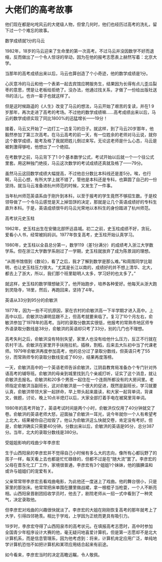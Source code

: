 # 大佬们的高考故事

他们现在都是叱咤风云的大佬级人物，但曾几何时，他们也经历过高考的洗礼，留下过一个个难忘的故事。 

数学成绩就1分的马云 

1982年，18岁的马云迎来了生命里的第一次高考。不过马云并没因数学不好而退缩，反而做出了一个令人惊讶的举动，因为在他的报考志愿表上赫然写着：北京大学。 

当那年的高考成绩出来以后，马云也算创造了个小奇迹，他的数学成绩是1分。 

心灰意冷的马云和他一个表弟一起去宾馆应聘服务生，结果因为长得有点儿歪瓜裂枣的意思，愣是让老板给拒绝了。没办法，他通过找关系，才做了一份给出版社送书的活儿。也许一辈子也就这样了。 

但是这时候路遥的《人生》改变了马云的想法，马云开始了艰苦的复读，并在1 9岁那年，再次走进了高考的考场。不过他的数学成绩嘛……高考成绩出来以后，马云的数学成绩实现了同比1800%的迅猛增长——19分！ 

接着，马云又开始了一边打工一边复习的日子。就这样，到了马云20岁那年，他毅然参加了第三次高考。在马云高考的前一天，有一位姓余的老师对马云说，就你这个数学成绩，能考及格了我就把姓儿倒过来写。无论这老师是什么心态，马云是被刺激得够呛，他想出了一个绝招。 

在考数学之前，马云背下了1 0个基本数学公式，考试开始以后就一个一个往公式里套。用这种独门绝技，马云这次数学的考试成绩还真就及格了——79分。 

虽然马云这回数学成绩大幅提高，不过他总分数比本科线还是差5分。唉，也行啊，马云心想，有所大学上就不错了，管他是本科还是专科，也算圆了自己的一份坚持。就当马云准备进杭州师范的时候，又发生了一件事。 

当年杭州师范英语系由于刚升到本科，以至于报考的学生竟然不够招生数。于是校领导做了一个令马云感觉是天上掉馅饼的决定，那就是让几个英语成绩好的专科生直升本科。于是，英语成绩很牛的马云光荣地以本科生的身份踏进了杭州师范。 

高考状元史玉柱 

1962年，史玉柱出生在安徽北部怀远县城。初二之前，史玉柱成绩不好，贪玩，爱看小人书，经常被妈妈训。1977年恢复高考，史玉柱开始认真学习。 

1980年，史玉柱以全县总分第一，数学119（差1分满分）的成绩考入浙江大学数学系。但在浙江大学数学系刚过了一学期，史玉柱就放弃了成为陈景润的理想。 

“从图书馆借到《数论》，看了之后，我才了解到数学是那么难。”和周围同学比聪明，也让史玉柱压力很大。“尤其是长江以南的，成绩好的并不想上清华、北大，都去上了浙大，所以，我们那个班里聪明人太多，学习好的也太多了。” 

就这样，史玉柱的数学理想破灭了。他开始跑步，培养各种爱好。他每天从浙大跑到灵隐寺，18里，然后，再跑回来，坚持了4年。 

英语从33分到95分的俞敏洪 

1977年，因为一些不可抗原因，家在农村的俞敏洪高一下半学期才进入高中。上高中以后，俞敏洪功课明显跟不上，但高考就要来临了。复习了10个月左右，俞敏洪参加了1978年的高考。当时的录取分数其实很低，他报考的常熟市地区师专外语录取分数线是38分，俞敏洪的英语却只考了33分，别的几门也不理想。 

高考失利之后，俞敏洪没有特别失望，家里人也没有给他什么压力，反正不行就在农村干活。俞敏洪在家里开手扶拖拉机，插秧，割稻，后来去大队初中当了代课老师。1979年俞敏洪再度参加高考，他的总分过了录取分数线，但英语只考了55分，而常熟师专的录取分数线变成了60分，结果再度落榜。 

一天，俞敏洪高中的一个英语老师告诉俞敏洪，江阴县教育局准备办个专门针对外语高考的辅导班。俞敏洪的母亲到城里找到几个亲戚打听，证实了这个消息，就让俞敏洪去报名。俞敏洪和20多个男孩一起住在一个连厕所都没有的大房间里。老师指定俞敏洪当副班长，这对俞敏洪是一个很大的促进，既然是副班长，学习就要认真，俞敏洪带领大家一起拼命，早上带头起来晨读，和大家一起背单词，背课文，做题，讨论，晚上10点半熄灯以后，大家全部打着手电在被窝里背单词。 

1980年的高考开始了，英语考试时间是两个小时，俞敏洪仅仅用了40分钟就交了卷。俞敏洪的英语老师大怒，迎面抽了俞敏洪一耳光，说今年就你一个人有希望考上北大，结果被你自己给毁了。他认为俞敏洪这么快就交卷，肯定没有考好。但是，俞敏洪确实只需要40分钟。分数出来以后，俞敏洪的英语是95分，总分387分。当年，北大的录取分数线是380分。 

受姐姐影响的戏曲少年李彦宏 

生于山西阳泉的李彦宏并不觉得自己小时候有多么大的志向，像所有心都玩野了的孩子一样，每天看上去也都是忙忙碌碌的，但都不过是在“随大流”罢了。李彦宏的父母在晋东化工厂工作，家境很普通，李彦宏有3个姐姐1个妹妹，他的腼腆温和或许与姐姐们的宠爱有关。 

父亲常常带李彦宏去看戏曲电影，为此他还一度迷上了戏曲。他的舞台很小，只是家里的那张床。他常常把床单围在腰里做战裙，拿一根棍子当枪耍，一个人不断亮相。山西阳泉晋剧团招收学员时，他去了，剧院老师从一招一式中看到了一种灵气，决定录取他。 

但李彦宏对戏曲的兴趣很快就淡了。李彦宏的大姐在刚刚恢复高考的那年就考上了大学，引得四邻艳羡。相比于学戏，上学因为正统而更具有吸引力。 

19岁时，李彦宏夺得了山西阳泉市的高考状元。在填报高考志愿时，高中时参加全国青少年程序设计大赛的他，毫无疑问地喜爱计算机，但是第一志愿却不是北大计算机系，而是信息管理系，因为他考虑到：将来，计算机肯定应用广泛，单纯地学计算机恐怕不如把计算机和某项应用结合起来有前途。 

如今看来，李彦宏当时的决定高瞻远瞩，令人敬佩。